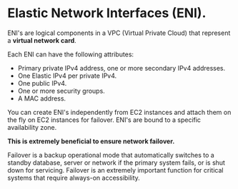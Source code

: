# **Elastic Network Interfaces (ENI).**

ENI's are logical components in a VPC (Virtual Private Cloud) that represent a **virtual network card**.

Each ENI can have the following attributes:

* Primary private IPv4 address, one or more secondary IPv4 addresses.
* One Elastic IPv4 per private IPv4.
* One public IPv4.
* One or more security groups.
* A MAC address.

You can create ENI's independently from EC2 instances and attach them on the fly on EC2 instances for failover. ENI's are bound to a specific availability zone.

**This is extremely beneficial to ensure network failover.**

Failover is a backup operational mode that automatically switches to a standby database, server or network if the primary system fails, or is shut down for servicing. Failover is an extremely important function for critical systems that require always-on accessibility.